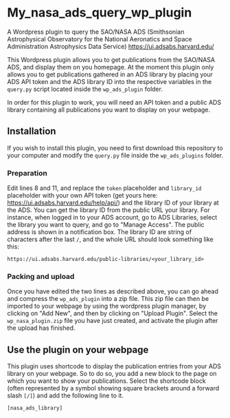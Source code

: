 # My_nasa_ads_query_wp_plugin
A Wordpress plugin to query the SAO/NASA ADS (Smithsonian Astrophysical Observatory for the National Aeronatics and Space Administration Astrophysics Data Service) https://ui.adsabs.harvard.edu/

This Wordpress plugin allows you to get publications from the SAO/NASA ADS, and display them on you homepage. At the moment this plugin only allows you to get publications gathered in an ADS library by placing your ADS API token and the ADS library ID into the respective variables in the `query.py` script located inside the `wp_ads_plugin` folder. 

In order for this plugin to work, you will need an API token and a public ADS library containing all publications you want to display on your webpage.

## Installation

If you wish to install this plugin, you need to first download this repository to your computer and modify the `query.py` file inside the `wp_ads_plugins` folder.

### Preparation
Edit lines 8 and 11, and replace the `token` placeholder and `library_id` placeholder with your own API token (get yours here: https://ui.adsabs.harvard.edu/help/api/) and the library ID of your library at the ADS. You can get the library ID from the public URL your library. For instance, when logged in to your ADS account, go to ADS Libraries, select the library you want to query, and go to "Manage Access". The public address is shown in a notification box. The library ID are string of characters after the last `/`, and the whole URL should look something like this:

    https://ui.adsabs.harvard.edu/public-libraries/<your_library_id>

### Packing and upload
Once you have edited the two lines as described above, you can go ahead and compress the `wp_ads_plugin` into a zip file. This zip file can then be imported to your webpage by using the wordpress plugin manager, by clicking on "Add New", and then by clicking on "Upload Plugin". Select the `wp_nasa_plugin.zip` file you have just created, and activate the plugin after the upload has finished.

## Use the plugin on your webpage

This plugin uses shortcode to display the publication entries from your ADS library on your webpage. So to do so, you add a new block to the page on which you want to show your publications. Select the shortcode block (often represented by a symbol showing square brackets around a forward slash `[/]`) and add the following line to it.

    [nasa_ads_library]
